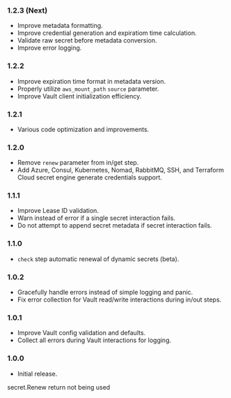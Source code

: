 ### 1.2.3 (Next)
- Improve metadata formatting.
- Improve credential generation and expiratiom time calculation.
- Validate raw secret before metadata conversion.
- Improve error logging.

### 1.2.2
- Improve expiration time format in metadata version.
- Properly utilize `aws_mount_path` `source` parameter.
- Improve Vault client initialization efficiency.

### 1.2.1
- Various code optimization and improvements.

### 1.2.0
- Remove `renew` parameter from in/get step.
- Add Azure, Consul, Kubernetes, Nomad, RabbitMQ, SSH, and Terraform Cloud secret engine generate credentials support.

### 1.1.1
- Improve Lease ID validation.
- Warn instead of error if a single secret interaction fails.
- Do not attempt to append secret metadata if secret interaction fails.

### 1.1.0
- `check` step automatic renewal of dynamic secrets (beta).

### 1.0.2
- Gracefully handle errors instead of simple logging and panic.
- Fix error collection for Vault read/write interactions during in/out steps.

### 1.0.1
- Improve Vault config validation and defaults.
- Collect all errors during Vault interactions for logging.

### 1.0.0
- Initial release.

secret.Renew return not being used